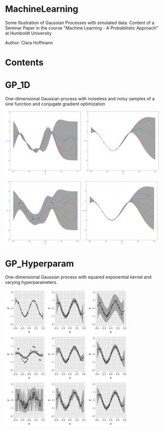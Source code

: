 # MachineLearning
Some Illustration of Gaussian Processes with simulated data.
Content of a Seminar Paper in the course "Machine Learning - A Probabilistic Approach" at Humboldt University

Author: Clara Hoffmann

# Contents
# GP_1D

One-dimensional Gaussian process with noiseless and noisy samples of a sine function and conjugate gradient optimization

<img src="GP_1D/gpnoerror.jpg" width="250"> <img src="GP_1D/gpnoerror_opt.jpg" width="250"> 

<img src="GP_1D/gperror.jpg" width="250"><img src="GP_1D/gperror_opt.jpg" width="250">

# GP_Hyperparam

One-dimensional Gaussian process with squared exponential kernel and varying hyperparameters.

<img src="noisyhyper.jpg" width="400"> 
